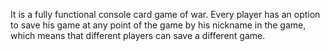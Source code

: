 It is a fully functional console card game of war. Every player has an option to save his game at any point
of the game by his nickname in the game, which means that different players can save a different game.
